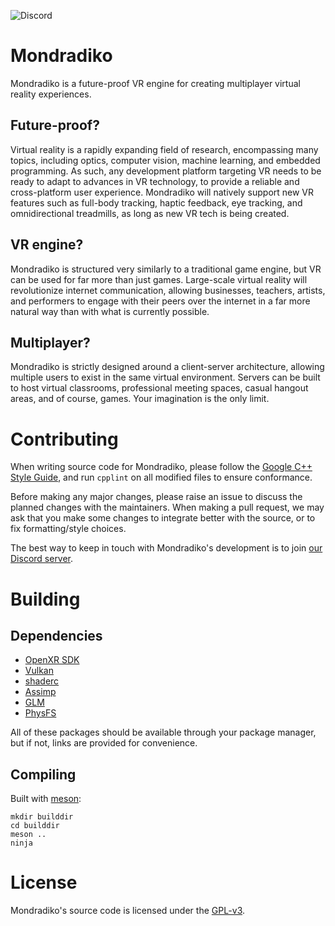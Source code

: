 ![Discord](https://img.shields.io/discord/750058861578289347?label=Discord)

# Mondradiko
Mondradiko is a future-proof VR engine for creating multiplayer virtual reality experiences.

## Future-proof?
Virtual reality is a rapidly expanding field of research, encompassing many topics, including optics, computer vision, machine learning, and embedded programming. As such, any development platform targeting VR needs to be ready to adapt to advances in VR technology, to provide a reliable and cross-platform user experience. Mondradiko will natively support new VR features such as full-body tracking, haptic feedback, eye tracking, and omnidirectional treadmills, as long as new VR tech is being created.

## VR engine?
Mondradiko is structured very similarly to a traditional game engine, but VR can be used for far more than just games. Large-scale virtual reality will revolutionize internet communication, allowing businesses, teachers, artists, and performers to engage with their peers over the internet in a far more natural way than with what is currently possible.

## Multiplayer?
Mondradiko is strictly designed around a client-server architecture, allowing multiple users to exist in the same virtual environment. Servers can be built to host virtual classrooms, professional meeting spaces, casual hangout areas, and of course, games. Your imagination is the only limit.

# Contributing
When writing source code for Mondradiko, please follow the [Google C++ Style Guide](https://google.github.io/styleguide/cppguide.html), and run `cpplint` on all modified files to ensure conformance.

Before making any major changes, please raise an issue to discuss the planned changes with the maintainers. When making a pull request, we may ask that you make some changes to integrate better with the source, or to fix formatting/style choices.

The best way to keep in touch with Mondradiko's development is to join [our Discord server](https://discord.gg/NENngxc).

# Building

## Dependencies

- [OpenXR SDK](https://github.com/KhronosGroup/OpenXR-SDK)
- [Vulkan](https://www.lunarg.com/vulkan-sdk/)
- [shaderc](https://github.com/google/shaderc)
- [Assimp](http://assimp.org/)
- [GLM](https://github.com/g-truc/glm)
- [PhysFS](https://www.icculus.org/physfs/)

All of these packages should be available through your package manager, but if not, links are provided for convenience.

## Compiling

Built with [meson](https://mesonbuild.com/):

```
mkdir builddir
cd builddir
meson ..
ninja
```

# License
Mondradiko's source code is licensed under the [GPL-v3](https://www.gnu.org/licenses/).
